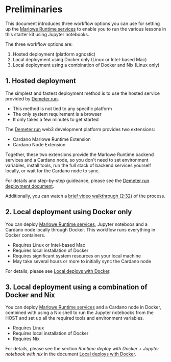# Preliminaries

This document introduces three workflow options you can use for setting up the [Marlowe Runtime services](https://docs.marlowe.iohk.io/docs/platform-and-architecture/architecture) to enable you to run the various lessons in this starter kit using Jupyter notebooks. 

The three workflow options are: 

1. Hosted deployment (platform agnostic)
2. Local deployment using Docker only (Linux or Intel-based Mac)
3. Local deployment using a combination of Docker and Nix (Linux only)

## 1. Hosted deployment

The simplest and fastest deployment method is to use the hosted service provided by [Demeter.run](https://demeter.run/). 

   * This method is not tied to any specific platform 
   * The only system requirement is a browser 
   * It only takes a few minutes to get started 

The [Demeter.run](https://demeter.run/) web3 development platform provides two extensions: 

   * Cardano Marlowe Runtime Extension
   * Cardano Node Extension

Together, these two extensions provide the Marlowe Runtime backend services and a Cardano node, so you don't need to set environment variables, install tools, run the full stack of backend services yourself locally, or wait for the Cardano node to sync. 

For details and step-by-step guideance, please see the [Demeter run deployment document](demeter-run.md). 

Additionally, you can watch a [brief video walkthrough (2:32)](https://youtu.be/XnZ8gCjpl1E) of the process.

## 2. Local deployment using Docker only

You can deploy [Marlowe Runtime services](https://docs.marlowe.iohk.io/docs/platform-and-architecture/architecture), Jupyter noteboos and a Cardano node locally through Docker. This workflow runs everything in Docker containers. 

   * Requires Linux or Intel-based Mac
   * Requires local installation of Docker
   * Requires significant system resources on your local machine
   * May take several hours or more to initially sync the Cardano node

For details, please see [Local deploys with Docker](./docker.md). 

## 3. Local deployment using a combination of Docker and Nix

You can deploy [Marlowe Runtime services](https://docs.marlowe.iohk.io/docs/platform-and-architecture/architecture) and a Cardano node in Docker, combined with using a Nix shell to run the Jupyter notebooks from the HOST and set up all the required tools and environment variables. 

   * Requires Linux
   * Requires local installation of Docker
   * Requires Nix

For details, please see the section *Runtime deploy with Docker + Jupyter notebook with nix* in the document [Local deploys with Docker](./docker.md#runtime-deploy-with-docker--jupyter-notebook-with-nix). 

